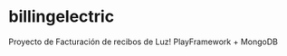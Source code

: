 billingelectric
===============

Proyecto de Facturación de recibos de Luz! PlayFramework + MongoDB 
